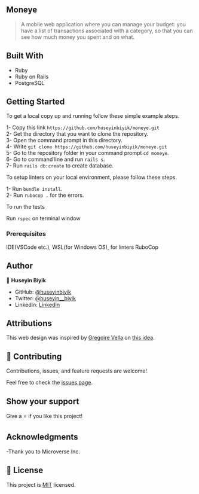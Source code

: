 ## Moneye

> A mobile web application where you can manage your budget: you have a list of transactions associated with a category, so that you can see how much money you spent and on what.

## Built With

- Ruby
- Ruby on Rails
-  PostgreSQL

## Getting Started

To get a local copy up and running follow these simple example steps.

1- Copy this link `https://github.com/huseyinbiyik/moneye.git` <br>
2- Get the directory that you want to clone the repository. <br>
3- Open the command prompt in this directory. <br>
4- Write `git clone https://github.com/huseyinbiyik/moneye.git` <br>
5- Go to the repository folder in your command prompt `cd moneye`. <br>
6- Go to command line and run `rails s`. <br>
7- Run `rails db:create` to create database.

To setup linters on your local environment, please follow these steps.

1- Run `bundle install`. <br>
2- Run `rubocop .` for the errors.

To run the tests <br>

Run `rspec` on terminal window

### Prerequisites

IDE(VSCode etc.), WSL(for Windows OS), for linters RuboCop

## Author

👤 **Huseyin Biyik**

- GitHub: [@huseyinbiyik](https://github.com/huseyinbiyik)
- Twitter: [@huseyin__biyik](https://twitter.com/huseyin__biyik)
- LinkedIn: [LinkedIn](https://www.linkedin.com/in/huseyin-b%C4%B1y%C4%B1k/)


## Attributions

This web design was inspired by [Gregoire Vella](https://www.behance.net/gregoirevella)
on [this idea](https://www.behance.net/gallery/19759151/Snapscan-iOs-design-and-branding?tracking_source=).

## 🤝 Contributing

Contributions, issues, and feature requests are welcome!

Feel free to check the [issues page](../../issues/).

## Show your support

Give a ⭐️ if you like this project!

## Acknowledgments

-Thank you to Microverse Inc.

## 📝 License

This project is [MIT](./LICENSE.md) licensed.
